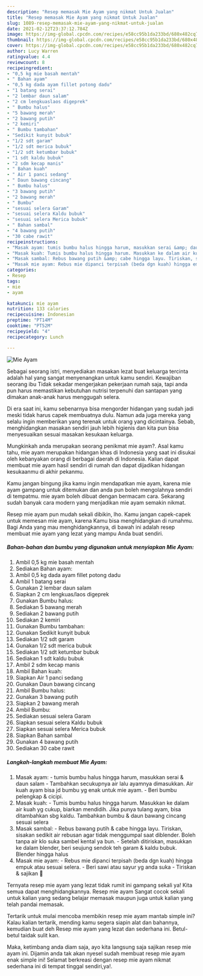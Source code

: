 ```yaml
---
description: "Resep memasak Mie Ayam yang nikmat Untuk Jualan"
title: "Resep memasak Mie Ayam yang nikmat Untuk Jualan"
slug: 1089-resep-memasak-mie-ayam-yang-nikmat-untuk-jualan
date: 2021-02-12T23:37:12.784Z
image: https://img-global.cpcdn.com/recipes/e58cc95b1da233bd/680x482cq70/mie-ayam-foto-resep-utama.jpg
thumbnail: https://img-global.cpcdn.com/recipes/e58cc95b1da233bd/680x482cq70/mie-ayam-foto-resep-utama.jpg
cover: https://img-global.cpcdn.com/recipes/e58cc95b1da233bd/680x482cq70/mie-ayam-foto-resep-utama.jpg
author: Lucy Warren
ratingvalue: 4.4
reviewcount: 8
recipeingredient:
- "0,5 kg mie basah mentah"
- " Bahan ayam"
- "0,5 kg dada ayam fillet potong dadu"
- "1 batang serai"
- "2 lembar daun salam"
- "2 cm lengkuaslaos digeprek"
- " Bumbu halus"
- "5 bawang merah"
- "2 bawang putih"
- "2 kemiri"
- " Bumbu tambahan"
- "Sedikit kunyit bubuk"
- "1/2 sdt garam"
- "1/2 sdt merica bubuk"
- "1/2 sdt ketumbar bubuk"
- "1 sdt kaldu bubuk"
- "2 sdm kecap manis"
- " Bahan kuah"
- " Air 1 panci sedang"
- " Daun bawang cincang"
- " Bumbu halus"
- "3 bawang putih"
- "2 bawang merah"
- " Bumbu"
- "sesuai selera Garam"
- "sesuai selera Kaldu bubuk"
- "sesuai selera Merica bubuk"
- " Bahan sambal"
- "4 bawang putih"
- "30 cabe rawit"
recipeinstructions:
- "Masak ayam: tumis bumbu halus hingga harum, masukkan serai &amp; daun salam Tambahkan secukupnya air lalu ayamnya dimasukkan. Air kuah ayam bisa jd bumbu yg enak untuk mie ayam.  Beri bumbu pelengkap &amp; cicipi."
- "Masak kuah: Tumis bumbu halus hingga harum. Masukkan ke dalam air kuah yg cukup, biarkan mendidih. Jika punya tulang ayam, bisa ditambahkan sbg kaldu. Tambahkan bumbu &amp; daun bawang cincang sesuai selera"
- "Masak sambal: Rebus bawang putih &amp; cabe hingga layu. Tiriskan, sisakan sedikit air rebusan agar tidak menggumpal saat diblender. Boleh tanpa air klo suka sambel kental ya bun.  Setelah ditiriskan, masukkan ke dalam blender, beri seujung sendok teh garam &amp; kaldu bubuk. Blender hingga halus"
- "Masak mie ayam: Rebus mie dipanci terpisah (beda dgn kuah) hingga empuk atau sesuai selera. Beri sawi atau sayur yg anda suka Tiriskan &amp; sajikan 🥰"
categories:
- Resep
tags:
- mie
- ayam

katakunci: mie ayam 
nutrition: 133 calories
recipecuisine: Indonesian
preptime: "PT14M"
cooktime: "PT52M"
recipeyield: "4"
recipecategory: Lunch

---
```



![Mie Ayam](https://img-global.cpcdn.com/recipes/e58cc95b1da233bd/680x482cq70/mie-ayam-foto-resep-utama.jpg)

Sebagai seorang istri, menyediakan masakan lezat buat keluarga tercinta adalah hal yang sangat menyenangkan untuk kamu sendiri. Kewajiban seorang ibu Tidak sekadar mengerjakan pekerjaan rumah saja, tapi anda pun harus memastikan kebutuhan nutrisi terpenuhi dan santapan yang dimakan anak-anak harus menggugah selera.

Di era  saat ini, kamu sebenarnya bisa mengorder hidangan yang sudah jadi meski tidak harus capek membuatnya dulu. Namun ada juga mereka yang selalu ingin memberikan yang terenak untuk orang yang dicintainya. Sebab, menghidangkan masakan sendiri jauh lebih higienis dan kita pun bisa menyesuaikan sesuai masakan kesukaan keluarga. 



Mungkinkah anda merupakan seorang penikmat mie ayam?. Asal kamu tahu, mie ayam merupakan hidangan khas di Indonesia yang saat ini disukai oleh kebanyakan orang di berbagai daerah di Indonesia. Kalian dapat membuat mie ayam hasil sendiri di rumah dan dapat dijadikan hidangan kesukaanmu di akhir pekanmu.

Kamu jangan bingung jika kamu ingin mendapatkan mie ayam, karena mie ayam gampang untuk ditemukan dan anda pun boleh mengolahnya sendiri di tempatmu. mie ayam boleh dibuat dengan bermacam cara. Sekarang sudah banyak cara modern yang menjadikan mie ayam semakin nikmat.

Resep mie ayam pun mudah sekali dibikin, lho. Kamu jangan capek-capek untuk memesan mie ayam, karena Kamu bisa menghidangkan di rumahmu. Bagi Anda yang mau menghidangkannya, di bawah ini adalah resep membuat mie ayam yang lezat yang mampu Anda buat sendiri.

<!--inarticleads1-->

##### Bahan-bahan dan bumbu yang digunakan untuk menyiapkan Mie Ayam:

1. Ambil 0,5 kg mie basah mentah
1. Sediakan  Bahan ayam:
1. Ambil 0,5 kg dada ayam fillet potong dadu
1. Ambil 1 batang serai
1. Gunakan 2 lembar daun salam
1. Siapkan 2 cm lengkuas/laos digeprek
1. Gunakan  Bumbu halus:
1. Sediakan 5 bawang merah
1. Sediakan 2 bawang putih
1. Sediakan 2 kemiri
1. Gunakan  Bumbu tambahan:
1. Gunakan Sedikit kunyit bubuk
1. Sediakan 1/2 sdt garam
1. Gunakan 1/2 sdt merica bubuk
1. Sediakan 1/2 sdt ketumbar bubuk
1. Sediakan 1 sdt kaldu bubuk
1. Ambil 2 sdm kecap manis
1. Ambil  Bahan kuah:
1. Siapkan  Air 1 panci sedang
1. Gunakan  Daun bawang cincang
1. Ambil  Bumbu halus:
1. Gunakan 3 bawang putih
1. Siapkan 2 bawang merah
1. Ambil  Bumbu:
1. Sediakan sesuai selera Garam
1. Siapkan sesuai selera Kaldu bubuk
1. Siapkan sesuai selera Merica bubuk
1. Siapkan  Bahan sambal
1. Gunakan 4 bawang putih
1. Sediakan 30 cabe rawit




<!--inarticleads2-->

##### Langkah-langkah membuat Mie Ayam:

1. Masak ayam: - tumis bumbu halus hingga harum, masukkan serai &amp; daun salam - Tambahkan secukupnya air lalu ayamnya dimasukkan. Air kuah ayam bisa jd bumbu yg enak untuk mie ayam.  - Beri bumbu pelengkap &amp; cicipi.
1. Masak kuah: - Tumis bumbu halus hingga harum. Masukkan ke dalam air kuah yg cukup, biarkan mendidih. Jika punya tulang ayam, bisa ditambahkan sbg kaldu. Tambahkan bumbu &amp; daun bawang cincang sesuai selera
1. Masak sambal: - Rebus bawang putih &amp; cabe hingga layu. Tiriskan, sisakan sedikit air rebusan agar tidak menggumpal saat diblender. Boleh tanpa air klo suka sambel kental ya bun.  - Setelah ditiriskan, masukkan ke dalam blender, beri seujung sendok teh garam &amp; kaldu bubuk. Blender hingga halus
1. Masak mie ayam: - Rebus mie dipanci terpisah (beda dgn kuah) hingga empuk atau sesuai selera. - Beri sawi atau sayur yg anda suka - Tiriskan &amp; sajikan 🥰




Ternyata resep mie ayam yang lezat tidak rumit ini gampang sekali ya! Kita semua dapat menghidangkannya. Resep mie ayam Sangat cocok sekali untuk kalian yang sedang belajar memasak maupun juga untuk kalian yang telah pandai memasak.

Tertarik untuk mulai mencoba membikin resep mie ayam mantab simple ini? Kalau kalian tertarik, mending kamu segera siapin alat dan bahannya, kemudian buat deh Resep mie ayam yang lezat dan sederhana ini. Betul-betul taidak sulit kan. 

Maka, ketimbang anda diam saja, ayo kita langsung saja sajikan resep mie ayam ini. Dijamin anda tak akan nyesel sudah membuat resep mie ayam enak simple ini! Selamat berkreasi dengan resep mie ayam nikmat sederhana ini di tempat tinggal sendiri,ya!.

